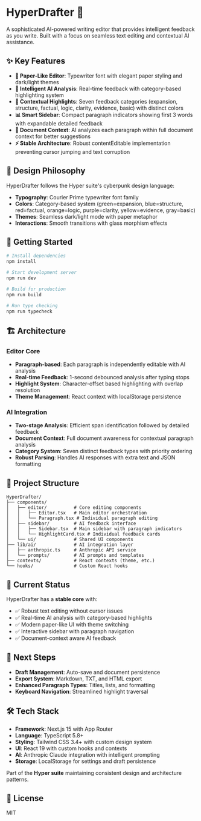 # HyperDrafter 🚀

A sophisticated AI-powered writing editor that provides intelligent feedback as you write. Built with a focus on seamless text editing and contextual AI assistance.

## ✨ Key Features

- **📝 Paper-Like Editor**: Typewriter font with elegant paper styling and dark/light themes
- **🤖 Intelligent AI Analysis**: Real-time feedback with category-based highlighting system
- **🎯 Contextual Highlights**: Seven feedback categories (expansion, structure, factual, logic, clarity, evidence, basic) with distinct colors
- **📊 Smart Sidebar**: Compact paragraph indicators showing first 3 words with expandable detailed feedback
- **🔄 Document Context**: AI analyzes each paragraph within full document context for better suggestions
- **⚡ Stable Architecture**: Robust contentEditable implementation preventing cursor jumping and text corruption

## 🎨 Design Philosophy

HyperDrafter follows the Hyper suite's cyberpunk design language:
- **Typography**: Courier Prime typewriter font family
- **Colors**: Category-based system (green=expansion, blue=structure, red=factual, orange=logic, purple=clarity, yellow=evidence, gray=basic)
- **Themes**: Seamless dark/light mode with paper metaphor
- **Interactions**: Smooth transitions with glass morphism effects

## 🚀 Getting Started

```bash
# Install dependencies
npm install

# Start development server  
npm run dev

# Build for production
npm run build

# Run type checking
npm run typecheck
```

## 🏗️ Architecture

### Editor Core
- **Paragraph-based**: Each paragraph is independently editable with AI analysis
- **Real-time Feedback**: 1-second debounced analysis after typing stops
- **Highlight System**: Character-offset based highlighting with overlap resolution
- **Theme Management**: React context with localStorage persistence

### AI Integration
- **Two-stage Analysis**: Efficient span identification followed by detailed feedback
- **Document Context**: Full document awareness for contextual paragraph analysis
- **Category System**: Seven distinct feedback types with priority ordering
- **Robust Parsing**: Handles AI responses with extra text and JSON formatting

## 📁 Project Structure

```
HyperDrafter/
├── components/
│   ├── editor/          # Core editing components
│   │   ├── Editor.tsx   # Main editor orchestration
│   │   └── Paragraph.tsx # Individual paragraph editing
│   ├── sidebar/         # AI feedback interface
│   │   ├── Sidebar.tsx  # Main sidebar with paragraph indicators
│   │   └── HighlightCard.tsx # Individual feedback cards
│   └── ui/              # Shared UI components
├── lib/ai/              # AI integration layer
│   ├── anthropic.ts     # Anthropic API service
│   └── prompts/         # AI prompts and templates
├── contexts/            # React contexts (theme, etc.)
└── hooks/               # Custom React hooks
```

## 🎯 Current Status

HyperDrafter has a **stable core** with:
- ✅ Robust text editing without cursor issues
- ✅ Real-time AI analysis with category-based highlights  
- ✅ Modern paper-like UI with theme switching
- ✅ Interactive sidebar with paragraph navigation
- ✅ Document-context aware AI feedback

## 🔮 Next Steps

- **Draft Management**: Auto-save and document persistence
- **Export System**: Markdown, TXT, and HTML export
- **Enhanced Paragraph Types**: Titles, lists, and formatting
- **Keyboard Navigation**: Streamlined highlight traversal

## 🛠️ Tech Stack

- **Framework**: Next.js 15 with App Router
- **Language**: TypeScript 5.8+
- **Styling**: Tailwind CSS 3.4+ with custom design system
- **UI**: React 19 with custom hooks and contexts
- **AI**: Anthropic Claude integration with intelligent prompting
- **Storage**: LocalStorage for settings and draft persistence

Part of the **Hyper suite** maintaining consistent design and architecture patterns.

## 📄 License

MIT